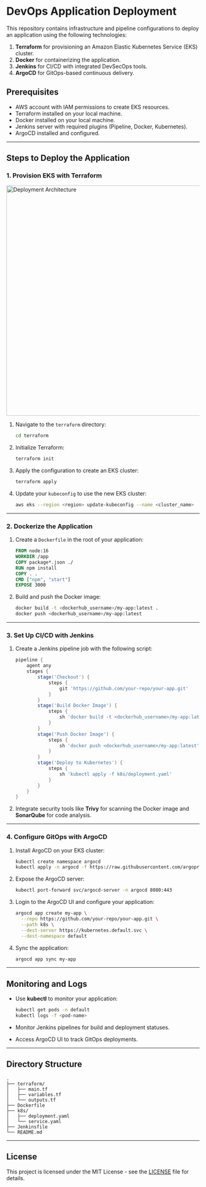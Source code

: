 # DevOps Application Deployment

This repository contains infrastructure and pipeline configurations to deploy an application using the following technologies:

1. **Terraform** for provisioning an Amazon Elastic Kubernetes Service (EKS) cluster.
2. **Docker** for containerizing the application.
3. **Jenkins** for CI/CD with integrated DevSecOps tools.
4. **ArgoCD** for GitOps-based continuous delivery.

## Prerequisites

- AWS account with IAM permissions to create EKS resources.
- Terraform installed on your local machine.
- Docker installed on your local machine.
- Jenkins server with required plugins (Pipeline, Docker, Kubernetes).
- ArgoCD installed and configured.

---

## Steps to Deploy the Application

### 1. Provision EKS with Terraform
<img src="EKS-Terraform-GitHub-Actions-master/Presentation1.gif" alt="Deployment Architecture" width="600">

1. Navigate to the `terraform` directory:

    ```bash
    cd terraform
    ```

2. Initialize Terraform:

    ```bash
    terraform init
    ```

3. Apply the configuration to create an EKS cluster:

    ```bash
    terraform apply
    ```

4. Update your `kubeconfig` to use the new EKS cluster:

    ```bash
    aws eks --region <region> update-kubeconfig --name <cluster_name>
    ```

---

### 2. Dockerize the Application

1. Create a `Dockerfile` in the root of your application:

    ```dockerfile
    FROM node:16
    WORKDIR /app
    COPY package*.json ./
    RUN npm install
    COPY . .
    CMD ["npm", "start"]
    EXPOSE 3000
    ```

2. Build and push the Docker image:

    ```bash
    docker build -t <dockerhub_username>/my-app:latest .
    docker push <dockerhub_username>/my-app:latest
    ```

---

### 3. Set Up CI/CD with Jenkins

1. Create a Jenkins pipeline job with the following script:

    ```groovy
    pipeline {
        agent any
        stages {
            stage('Checkout') {
                steps {
                    git 'https://github.com/your-repo/your-app.git'
                }
            }
            stage('Build Docker Image') {
                steps {
                    sh 'docker build -t <dockerhub_username>/my-app:latest .'
                }
            }
            stage('Push Docker Image') {
                steps {
                    sh 'docker push <dockerhub_username>/my-app:latest'
                }
            }
            stage('Deploy to Kubernetes') {
                steps {
                    sh 'kubectl apply -f k8s/deployment.yaml'
                }
            }
        }
    }
    ```

2. Integrate security tools like **Trivy** for scanning the Docker image and **SonarQube** for code analysis.

---

### 4. Configure GitOps with ArgoCD

1. Install ArgoCD on your EKS cluster:

    ```bash
    kubectl create namespace argocd
    kubectl apply -n argocd -f https://raw.githubusercontent.com/argoproj/argo-cd/stable/manifests/install.yaml
    ```

2. Expose the ArgoCD server:

    ```bash
    kubectl port-forward svc/argocd-server -n argocd 8080:443
    ```

3. Login to the ArgoCD UI and configure your application:

    ```bash
    argocd app create my-app \
      --repo https://github.com/your-repo/your-app.git \
      --path k8s \
      --dest-server https://kubernetes.default.svc \
      --dest-namespace default
    ```

4. Sync the application:

    ```bash
    argocd app sync my-app
    ```

---

## Monitoring and Logs

- Use **kubectl** to monitor your application:

    ```bash
    kubectl get pods -n default
    kubectl logs -f <pod-name>
    ```

- Monitor Jenkins pipelines for build and deployment statuses.

- Access ArgoCD UI to track GitOps deployments.

---

## Directory Structure

```
.
├── terraform/
│   ├── main.tf
│   ├── variables.tf
│   └── outputs.tf
├── Dockerfile
├── k8s/
│   ├── deployment.yaml
│   └── service.yaml
├── Jenkinsfile
└── README.md
```

---

## License

This project is licensed under the MIT License - see the [LICENSE](LICENSE) file for details.
